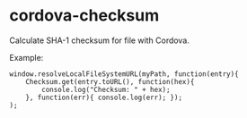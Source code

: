 # cordova-checksum
Calculate SHA-1 checksum for file with Cordova.

Example:
```
window.resolveLocalFileSystemURL(myPath, function(entry){
	Checksum.get(entry.toURL(), function(hex){
		console.log("Checksum: " + hex);
	}, function(err){ console.log(err); });
);
```
